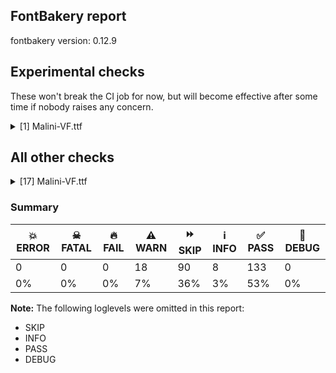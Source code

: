 ## FontBakery report

fontbakery version: 0.12.9



## Experimental checks

These won't break the CI job for now, but will become effective after some time if nobody raises any concern.


<details><summary>[1] Malini-VF.ttf</summary>
<div>
<details>
    <summary>⚠️ <b>WARN</b> Validate size, and resolution of article images, and ensure article page has minimum length and includes visual assets. <a href="https://fontbakery.readthedocs.io/en/stable/fontbakery/checks/googlefonts.article.html#"></a></summary>
    <div>


> 
> The purpose of this check is to ensure images (either raster or vector files)
> are not excessively large in filesize and resolution.
> 
> These constraints are loosely based on infrastructure limitations under
> default configurations.
> 
> It also ensures that the article page has a minimum length and includes
> at least one visual asset.
> 




> Original proposal: https://github.com/fonttools/fontbakery/issues/4594





* ⚠️ **WARN** <p>Family metadata at fonts/Malini/ttf-variable does not have an article.</p>
 [code: lacks-article]



</div>
</details>
</div>
</details>




## All other checks



<details><summary>[17] Malini-VF.ttf</summary>
<div>
<details>
    <summary>⚠️ <b>WARN</b> Check glyphs in mark glyph class are non-spacing. <a href="https://fontbakery.readthedocs.io/en/stable/fontbakery/checks/opentype.gdef.html#"></a></summary>
    <div>


> 
> Glyphs in the GDEF mark glyph class should be non-spacing.
> 
> Spacing glyphs in the GDEF mark glyph class may have incorrect anchor
> positioning that was only intended for building composite glyphs during design.
> 




> Original proposal: https://github.com/fonttools/fontbakery/issues/2877





* ⚠️ **WARN** <p>The following spacing glyphs may be in the GDEF mark glyph class by mistake:
acutecmb (U+0301), brevecmb (U+0306), caroncmb (U+030C), cedillacmb (U+0327), circumflexcmb (U+0302), commaaccent (U+0326), commaturnedabovecmb (U+0312), dieresiscmb (U+0308), dotaccentcmb (U+0307), gravecmb (U+0300), hungarumlautcmb (U+030B), macroncmb (U+0304), ml_candrabindu (U+0D01), ml_circular_virama (U+0D3C), ml_combining_anusvara_above (U+0D00), ml_vertical_bar_virama (U+0D3B), ml_virama (U+0D4D), ogonekcmb (U+0328), ringcmb (U+030A) and tildecmb (U+0303)</p>
 [code: spacing-mark-glyphs]



</div>
</details>

<details>
    <summary>⚠️ <b>WARN</b> Check mark characters are in GDEF mark glyph class. <a href="https://fontbakery.readthedocs.io/en/stable/fontbakery/checks/opentype.gdef.html#"></a></summary>
    <div>


> 
> Mark characters should be in the GDEF mark glyph class.
> 




> Original proposal: https://github.com/fonttools/fontbakery/issues/2877





* ⚠️ **WARN** <p>The following mark characters could be in the GDEF mark glyph class:
ml_sign_u (U+0D41), ml_sign_uu (U+0D42), ml_sign_vocalic_l (U+0D62), ml_sign_vocalic_ll (U+0D63), ml_sign_vocalic_r (U+0D43), ml_sign_vocalic_rr (U+0D44), uni951 (U+0951) and uni952 (U+0952)</p>
 [code: mark-chars]



</div>
</details>

<details>
    <summary>⚠️ <b>WARN</b> Check GDEF mark glyph class doesn't have characters that are not marks. <a href="https://fontbakery.readthedocs.io/en/stable/fontbakery/checks/opentype.gdef.html#"></a></summary>
    <div>


> 
> Glyphs in the GDEF mark glyph class become non-spacing and may be repositioned
> if they have mark anchors.
> 
> Only combining mark glyphs should be in that class. Any non-mark glyph
> must not be in that class, in particular spacing glyphs.
> 




> Original proposal: https://github.com/fonttools/fontbakery/issues/2877





* ⚠️ **WARN** <p>The following non-mark characters should not be in the GDEF mark glyph class:
U+0D4E</p>
 [code: non-mark-chars]



</div>
</details>

<details>
    <summary>⚠️ <b>WARN</b> Check accent of Lcaron, dcaron, lcaron, tcaron <a href="https://fontbakery.readthedocs.io/en/stable/fontbakery/checks/universal.html#"></a></summary>
    <div>


> 
> Lcaron, dcaron, lcaron, tcaron should NOT be composed with quoteright
> or quotesingle or comma or caron(comb). It should be composed with a
> distinctive glyph which doesn't look like an apostrophe.
> 
> Source:
> https://ilovetypography.com/2009/01/24/on-diacritics/
> http://diacritics.typo.cz/index.php?id=5
> https://www.typotheque.com/articles/lcaron
> 




> Original proposal: https://github.com/fonttools/fontbakery/issues/3308







* ⚠️ **WARN** <p>dcaron is decomposed and therefore could not be checked. Please check manually.</p>
 [code: decomposed-outline]



</div>
</details>

<details>
    <summary>⚠️ <b>WARN</b> Check math signs have the same width. <a href="https://fontbakery.readthedocs.io/en/stable/fontbakery/checks/universal.html#"></a></summary>
    <div>


> 
> It is a common practice to have math signs sharing the same width
> (preferably the same width as tabular figures accross the entire font family).
> 
> This probably comes from the will to avoid additional tabular math signs
> knowing that their design can easily share the same width.
> 




> Original proposal: https://github.com/fonttools/fontbakery/issues/3832





* ⚠️ **WARN** <p>The most common width is 424 among a set of 5 math glyphs.
The following math glyphs have a different width, though:</p>
<p>Width = 324:
less, greater</p>
<p>Width = 488:
multiply</p>
<p>Width = 446:
divide</p>
 [code: width-outliers]



</div>
</details>

<details>
    <summary>⚠️ <b>WARN</b> Check correctness of STAT table strings <a href="https://fontbakery.readthedocs.io/en/stable/fontbakery/checks/universal.stat.html#"></a></summary>
    <div>


> 
> On the STAT table, the "Italic" keyword must not be used on AxisValues
> for variation axes other than 'ital'.
> 




> Original proposal: https://github.com/fonttools/fontbakery/issues/2863





* ⚠️ **WARN** <p>The following AxisValue entries on the STAT table should not contain &quot;Italic&quot;:
['nameID 282: Italic']</p>
<p><em>Overridden</em>: This check was originally a FAIL but was
overridden by the configuration file.</p>
 [code: bad-italic]



</div>
</details>

<details>
    <summary>⚠️ <b>WARN</b> Glyph names are all valid? <a href="https://fontbakery.readthedocs.io/en/stable/fontbakery/checks/universal.glyphnames.html#"></a></summary>
    <div>


> 
> Microsoft's recommendations for OpenType Fonts states the following:
> 
> 'NOTE: The PostScript glyph name must be no longer than 31 characters,
> include only uppercase or lowercase English letters, European digits,
> the period or the underscore, i.e. from the set `[A-Za-z0-9_.]` and
> should start with a letter, except the special glyph name `.notdef`
> which starts with a period.'
> 
> https://learn.microsoft.com/en-us/typography/opentype/otspec181/recom#-post--table
> 
> 
> In practice, though, particularly in modern environments, glyph names
> can be as long as 63 characters.
> 
> According to the "Adobe Glyph List Specification" available at:
> 
> https://github.com/adobe-type-tools/agl-specification
> 




> Original proposal: legacy:check/058
> See also: https://github.com/fonttools/fontbakery/issues/2832





* ⚠️ **WARN** <p>The following glyph names may be too long for some legacy systems which may expect a maximum 31-characters length limit:
ml_da_virama_dha_virama_ra_sign_u, ml_da_virama_dha_virama_ra_sign_uu, ml_fraction_one_one_hundred_and_sixtieth, ml_ga_virama_da_virama_dha_sign_u, ml_ga_virama_da_virama_dha_sign_uu, ml_ga_virama_da_virama_dha_virama_ra, ml_ga_virama_da_virama_dha_virama_ra_sign_u, ml_ga_virama_da_virama_dha_virama_ra_sign_uu, ml_ka_virama_ka_virama_ra_sign_u, ml_ka_virama_ka_virama_ra_sign_uu, ml_ka_virama_ta_virama_ra_sign_u, ml_ka_virama_ta_virama_ra_sign_uu, ml_ma_virama_pa_virama_ra_sign_u, ml_ma_virama_pa_virama_ra_sign_uu, ml_na_virama_da_virama_ra_sign_u, ml_na_virama_da_virama_ra_sign_uu, ml_na_virama_dha_virama_ra_sign_u, ml_na_virama_dha_virama_ra_sign_uu, ml_na_virama_ta_virama_ra_sign_u, ml_na_virama_ta_virama_ra_sign_uu, ml_nga_virama_ka_virama_ra_sign_u, ml_nga_virama_ka_virama_ra_sign_uu, ml_nna_virama_tta_virama_ra_sign_u, ml_nna_virama_tta_virama_ra_sign_uu, ml_ta_virama_sa_virama_ra_sign_u, ml_ta_virama_sa_virama_ra_sign_uu, ml_ta_virama_ta_virama_ra_sign_u and ml_ta_virama_ta_virama_ra_sign_uu</p>
 [code: legacy-long-names]



</div>
</details>

<details>
    <summary>⚠️ <b>WARN</b> Check the direction of the outermost contour in each glyph <a href="https://fontbakery.readthedocs.io/en/stable/fontbakery/checks/outline.html#"></a></summary>
    <div>


> 
> In TrueType fonts, the outermost contour of a glyph should be oriented
> clockwise, while the inner contours should be oriented counter-clockwise.
> Getting the path direction wrong can lead to rendering issues in some
> software.
> 




> Original proposal: https://github.com/fonttools/fontbakery/issues/2056





* ⚠️ **WARN** <p>The following glyphs have a counter-clockwise outer contour:</p>
<pre><code>* Cdotaccent (U+010A) has a counter-clockwise outer contour

* Edotaccent (U+0116) has a counter-clockwise outer contour

* Gdotaccent (U+0120) has a counter-clockwise outer contour

* Idotaccent (U+0130) has a counter-clockwise outer contour

* Lcaron (U+013D) has a counter-clockwise outer contour

* Lcedilla (U+013B) has a counter-clockwise outer contour

* Lcedilla (U+013B) has a counter-clockwise outer contour

* Scommaaccent (U+0218) has a counter-clockwise outer contour

* Scommaaccent (U+0218) has a counter-clockwise outer contour

* Tcommaaccent (U+021A) has a counter-clockwise outer contour

* Tcommaaccent (U+021A) has a counter-clockwise outer contour

* Zdotaccent (U+017B) has a counter-clockwise outer contour

* caroncmbalt has a counter-clockwise outer contour

* cdotaccent (U+010B) has a counter-clockwise outer contour

* comma (U+002C) has a counter-clockwise outer contour

* comma (U+002C) has a counter-clockwise outer contour

* commaaccent (U+0326) has a counter-clockwise outer contour

* commaaccent (U+0326) has a counter-clockwise outer contour

* dotaccent (U+02D9) has a counter-clockwise outer contour

* dotaccentcmb (U+0307) has a counter-clockwise outer contour

* edotaccent (U+0117) has a counter-clockwise outer contour

* gdotaccent (U+0121) has a counter-clockwise outer contour

* lcaron (U+013E) has a counter-clockwise outer contour

* ml_dot_reph (U+0D4E) has a counter-clockwise outer contour

* ncedilla (U+0146) has a counter-clockwise outer contour

* ncedilla (U+0146) has a counter-clockwise outer contour

* quotedblleft (U+201C) has a counter-clockwise outer contour

* quotedblleft (U+201C) has a counter-clockwise outer contour

* quotedblleft (U+201C) has a counter-clockwise outer contour

* quotedblleft (U+201C) has a counter-clockwise outer contour

* quotedblright (U+201D) has a counter-clockwise outer contour

* quotedblright (U+201D) has a counter-clockwise outer contour

* quotedblright (U+201D) has a counter-clockwise outer contour

* quotedblright (U+201D) has a counter-clockwise outer contour

* quoteleft (U+2018) has a counter-clockwise outer contour

* quoteleft (U+2018) has a counter-clockwise outer contour

* quoteright (U+2019) has a counter-clockwise outer contour

* quoteright (U+2019) has a counter-clockwise outer contour

* quotesinglbase (U+201A) has a counter-clockwise outer contour

* quotesinglbase (U+201A) has a counter-clockwise outer contour

* scommaaccent (U+0219) has a counter-clockwise outer contour

* scommaaccent (U+0219) has a counter-clockwise outer contour

* semicolon (U+003B) has a counter-clockwise outer contour

* semicolon (U+003B) has a counter-clockwise outer contour

* semicolon (U+003B) has a counter-clockwise outer contour

* tcaron (U+0165) has a counter-clockwise outer contour

* tcommaaccent (U+021B) has a counter-clockwise outer contour

* tcommaaccent (U+021B) has a counter-clockwise outer contour

* zdotaccent (U+017C) has a counter-clockwise outer contour
</code></pre>
 [code: ccw-outer-contour]



</div>
</details>

<details>
    <summary>⚠️ <b>WARN</b> Check for codepoints not covered by METADATA subsets. <a href="https://fontbakery.readthedocs.io/en/stable/fontbakery/checks/googlefonts.subsets.html#"></a></summary>
    <div>


> 
> This check ensures that all encoded glyphs in the font are covered by a
> subset declared in the METADATA.pb. Google Fonts splits the font into
> a set of subset fonts based on the contents of the `subsets` field and
> the subset definitions in the `glyphsets` repository.
> 
> Any encoded glyphs which are not by any of these subset definitions
> will not be served in the subsetted fonts, and so will be unreachable to
> the end user.
> 




> Original proposal: https://github.com/fonttools/fontbakery/issues/4097
> See also: https://github.com/fonttools/fontbakery/pull/4273





* ⚠️ **WARN** <p>The following codepoints supported by the font are not covered by
any subsets defined in the font's metadata file, and will never
be served. You can solve this by either manually adding additional
subset declarations to METADATA.pb, or by editing the glyphset
definitions.</p>
<ul>
<li>U+02C7 CARON: try adding one of: tifinagh, yi, canadian-aboriginal</li>
<li>U+02D8 BREVE: try adding one of: yi, canadian-aboriginal</li>
<li>U+02D9 DOT ABOVE: try adding one of: yi, canadian-aboriginal</li>
<li>U+02DB OGONEK: try adding one of: yi, canadian-aboriginal</li>
<li>U+02DD DOUBLE ACUTE ACCENT: not included in any glyphset definition</li>
<li>U+0302 COMBINING CIRCUMFLEX ACCENT: try adding one of: cherokee, tifinagh, coptic, math</li>
<li>U+0306 COMBINING BREVE: try adding one of: tifinagh, old-permic</li>
<li>U+030A COMBINING RING ABOVE: try adding syriac</li>
<li>U+030B COMBINING DOUBLE ACUTE ACCENT: try adding one of: cherokee, osage</li>
<li>U+030C COMBINING CARON: try adding one of: cherokee, tai-le</li>
<li>U+0312 COMBINING TURNED COMMA ABOVE: not included in any glyphset definition</li>
<li>U+0326 COMBINING COMMA BELOW: not included in any glyphset definition</li>
<li>U+0327 COMBINING CEDILLA: not included in any glyphset definition</li>
<li>U+0328 COMBINING OGONEK: not included in any glyphset definition</li>
<li>U+03A9 GREEK CAPITAL LETTER OMEGA: try adding one of: greek, elbasan, math</li>
<li>U+03C0 GREEK SMALL LETTER PI: try adding one of: greek, yi, math</li>
<li>U+2E42 DOUBLE LOW-REVERSED-9 QUOTATION MARK: not included in any glyphset definition</li>
</ul>
<p>Or you can add the above codepoints to one of the subsets supported by the font: <code>latin</code>, <code>latin-ext</code>, <code>malayalam</code></p>
 [code: unreachable-subsetting]



</div>
</details>

<details>
    <summary>⚠️ <b>WARN</b> Shapes languages in all GF glyphsets. <a href="https://fontbakery.readthedocs.io/en/stable/fontbakery/checks/googlefonts.glyphset.html#"></a></summary>
    <div>


> 
> This check uses a heuristic to determine which GF glyphsets a font supports.
> Then it checks the font for correct shaping behaviour for all languages in
> those glyphsets.
> 




> Original proposal: https://github.com/googlefonts/fontbakery/issues/4147





* ⚠️ **WARN** <p>GF_Latin_Core glyphset:</p>
<table>
<thead>
<tr>
<th align="left">Language</th>
<th align="left">FAIL messages</th>
</tr>
</thead>
<tbody>
<tr>
<td align="left">nl_Latn (Dutch)</td>
<td align="left">Shaper didn't attach acutecmb to J</td>
</tr>
<tr>
<td align="left">^</td>
<td align="left">Shaper didn't attach acutecmb to j</td>
</tr>
</tbody>
</table>
<p><em>Overridden</em>: This check was originally a FAIL but was
overridden by the configuration file.</p>
 [code: failed-language-shaping]



</div>
</details>

<details>
    <summary>⚠️ <b>WARN</b> Checking file is named canonically. <a href="https://fontbakery.readthedocs.io/en/stable/fontbakery/checks/googlefonts.html#"></a></summary>
    <div>


> 
> A font's filename must be composed as "<familyname>-<stylename>.ttf":
> 
> - Nunito-Regular.ttf
> 
> - Oswald-BoldItalic.ttf
> 
> 
> Variable fonts must list the axis tags in alphabetical order in
> square brackets and separated by commas:
> 
> - Roboto[wdth,wght].ttf
> 
> - Familyname-Italic[wght].ttf
> 




> Original proposal: legacy:check/001





* ⚠️ **WARN** <p>Expected &quot;Malini[opsz,slnt,wdth,wght].ttf. Got Malini-VF.ttf.</p>
<p><em>Overridden</em>: This check was originally a FAIL but was
overridden by the configuration file.</p>
 [code: bad-filename]



</div>
</details>

<details>
    <summary>⚠️ <b>WARN</b> Check variable font instances <a href="https://fontbakery.readthedocs.io/en/stable/fontbakery/checks/googlefonts.varfont.html#"></a></summary>
    <div>


> 
> Check a font's fvar instance coordinates comply with our guidelines:
> https://googlefonts.github.io/gf-guide/variable.html#fvar-instances
> 




> Original proposal: https://github.com/fonttools/fontbakery/pull/3800





* ⚠️ **WARN** <p>fvar instances are incorrect:</p>
<ul>
<li>Add missing instances</li>
<li>Delete additional instances</li>
</ul>
<table>
<thead>
<tr>
<th align="left">Name</th>
<th align="left">current</th>
<th align="left">expected</th>
</tr>
</thead>
<tbody>
<tr>
<td align="left">Condensed</td>
<td align="left">wght=400.0, wdth=75.0, slnt=0.0, opsz=12.0</td>
<td align="left">N/A</td>
</tr>
<tr>
<td align="left">Text</td>
<td align="left">wght=400.0, wdth=100.0, slnt=0.0, opsz=10.0</td>
<td align="left">N/A</td>
</tr>
<tr>
<td align="left">Oblique</td>
<td align="left">wght=400.0, wdth=100.0, slnt=-12.0, opsz=12.0</td>
<td align="left">N/A</td>
</tr>
<tr>
<td align="left">Display</td>
<td align="left">wght=400.0, wdth=100.0, slnt=0.0, opsz=48.0</td>
<td align="left">N/A</td>
</tr>
<tr>
<td align="left">Expanded</td>
<td align="left">wght=400.0, wdth=125.0, slnt=0.0, opsz=12.0</td>
<td align="left">N/A</td>
</tr>
<tr>
<td align="left">SemiExpanded</td>
<td align="left">wght=400.0, wdth=112.5, slnt=0.0, opsz=12.0</td>
<td align="left">N/A</td>
</tr>
<tr>
<td align="left">Black Oblique</td>
<td align="left">wght=900.0, wdth=100.0, slnt=-12.0, opsz=12.0</td>
<td align="left">N/A</td>
</tr>
<tr>
<td align="left">SemiCondensed</td>
<td align="left">wght=400.0, wdth=87.5, slnt=0.0, opsz=12.0</td>
<td align="left">N/A</td>
</tr>
<tr>
<td align="left">Thin Italic</td>
<td align="left">N/A</td>
<td align="left">wght=100.0, wdth=100.0, slnt=-12.0, opsz=12.0</td>
</tr>
<tr>
<td align="left">Thin</td>
<td align="left">wght=100.0, wdth=100.0, slnt=0.0, opsz=12.0</td>
<td align="left">wght=100.0, wdth=100.0, slnt=0.0, opsz=12.0</td>
</tr>
<tr>
<td align="left">ExtraLight Italic</td>
<td align="left">N/A</td>
<td align="left">wght=200.0, wdth=100.0, slnt=-12.0, opsz=12.0</td>
</tr>
<tr>
<td align="left">ExtraLight</td>
<td align="left">wght=200.0, wdth=100.0, slnt=0.0, opsz=12.0</td>
<td align="left">wght=200.0, wdth=100.0, slnt=0.0, opsz=12.0</td>
</tr>
<tr>
<td align="left">Light Italic</td>
<td align="left">N/A</td>
<td align="left">wght=300.0, wdth=100.0, slnt=-12.0, opsz=12.0</td>
</tr>
<tr>
<td align="left">Light</td>
<td align="left">wght=300.0, wdth=100.0, slnt=0.0, opsz=12.0</td>
<td align="left">wght=300.0, wdth=100.0, slnt=0.0, opsz=12.0</td>
</tr>
<tr>
<td align="left">Italic</td>
<td align="left">N/A</td>
<td align="left">wght=400.0, wdth=100.0, slnt=-12.0, opsz=12.0</td>
</tr>
<tr>
<td align="left">Regular</td>
<td align="left">wght=400.0, wdth=100.0, slnt=0.0, opsz=12.0</td>
<td align="left">wght=400.0, wdth=100.0, slnt=0.0, opsz=12.0</td>
</tr>
<tr>
<td align="left">Medium Italic</td>
<td align="left">N/A</td>
<td align="left">wght=500.0, wdth=100.0, slnt=-12.0, opsz=12.0</td>
</tr>
<tr>
<td align="left">Medium</td>
<td align="left">wght=500.0, wdth=100.0, slnt=0.0, opsz=12.0</td>
<td align="left">wght=500.0, wdth=100.0, slnt=0.0, opsz=12.0</td>
</tr>
<tr>
<td align="left">SemiBold Italic</td>
<td align="left">N/A</td>
<td align="left">wght=600.0, wdth=100.0, slnt=-12.0, opsz=12.0</td>
</tr>
<tr>
<td align="left">SemiBold</td>
<td align="left">wght=600.0, wdth=100.0, slnt=0.0, opsz=12.0</td>
<td align="left">wght=600.0, wdth=100.0, slnt=0.0, opsz=12.0</td>
</tr>
<tr>
<td align="left">Bold Italic</td>
<td align="left">N/A</td>
<td align="left">wght=700.0, wdth=100.0, slnt=-12.0, opsz=12.0</td>
</tr>
<tr>
<td align="left">Bold</td>
<td align="left">wght=700.0, wdth=100.0, slnt=0.0, opsz=12.0</td>
<td align="left">wght=700.0, wdth=100.0, slnt=0.0, opsz=12.0</td>
</tr>
<tr>
<td align="left">ExtraBold Italic</td>
<td align="left">N/A</td>
<td align="left">wght=800.0, wdth=100.0, slnt=-12.0, opsz=12.0</td>
</tr>
<tr>
<td align="left">ExtraBold</td>
<td align="left">wght=800.0, wdth=100.0, slnt=0.0, opsz=12.0</td>
<td align="left">wght=800.0, wdth=100.0, slnt=0.0, opsz=12.0</td>
</tr>
<tr>
<td align="left">Black Italic</td>
<td align="left">N/A</td>
<td align="left">wght=900.0, wdth=100.0, slnt=-12.0, opsz=12.0</td>
</tr>
<tr>
<td align="left">Black</td>
<td align="left">wght=900.0, wdth=100.0, slnt=0.0, opsz=12.0</td>
<td align="left">wght=900.0, wdth=100.0, slnt=0.0, opsz=12.0</td>
</tr>
</tbody>
</table>
<p><em>Overridden</em>: This check was originally a FAIL but was
overridden by the configuration file.</p>
 [code: bad-fvar-instances]



</div>
</details>

<details>
    <summary>⚠️ <b>WARN</b> Is there kerning info for non-ligated sequences? <a href="https://fontbakery.readthedocs.io/en/stable/fontbakery/checks/googlefonts.gpos.html#"></a></summary>
    <div>


> 
> Fonts with ligatures should have kerning on the corresponding non-ligated
> sequences for text where ligatures aren't used
> (eg https://github.com/impallari/Raleway/issues/14).
> 




> Original proposal: https://github.com/fonttools/fontbakery/issues/1145





* ⚠️ **WARN** <p>GPOS table lacks kerning info for the following non-ligated sequences:</p>
<pre><code>- f + f

- f + i

- f + t

- i + j

- t + t
</code></pre>
 [code: lacks-kern-info]



</div>
</details>

<details>
    <summary>⚠️ <b>WARN</b> Are there caret positions declared for every ligature? <a href="https://fontbakery.readthedocs.io/en/stable/fontbakery/checks/googlefonts.gdef.html#"></a></summary>
    <div>


> 
> All ligatures in a font must have corresponding caret (text cursor) positions
> defined in the GDEF table, otherwhise, users may experience issues with
> caret rendering.
> 
> If using GlyphsApp or UFOs, ligature carets can be defined as anchors with
> names starting with `caret_`. These can be compiled with fontmake as of
> version v2.4.0.
> 




> Original proposal: https://github.com/fonttools/fontbakery/issues/1225





* ⚠️ **WARN** <p>This font lacks caret position values for ligature glyphs on its GDEF table.</p>
 [code: lacks-caret-pos]



</div>
</details>

<details>
    <summary>⚠️ <b>WARN</b> Ensure variable fonts include an avar table. <a href="https://fontbakery.readthedocs.io/en/stable/fontbakery/checks/googlefonts.varfont.html#"></a></summary>
    <div>


> 
> Most variable fonts should include an avar table to correctly define
> axes progression rates.
> 
> For example, a weight axis from 0% to 100% doesn't map directly to 100 to 1000,
> because a 10% progression from 0% may be too much to define the 200,
> while 90% may be too little to define the 900.
> 
> If the progression rates of axes is linear, this check can be ignored.
> Fontmake will also skip adding an avar table if the progression rates
> are linear. However, we still recommend designers visually proof each
> instance is at the expected weight, width etc.
> 




> Original proposal: https://github.com/fonttools/fontbakery/issues/3100





* ⚠️ **WARN** <p>This variable font does not have an avar table.</p>
 [code: missing-avar]



</div>
</details>

<details>
    <summary>⚠️ <b>WARN</b> Ensure fonts have ScriptLangTags declared on the 'meta' table. <a href="https://fontbakery.readthedocs.io/en/stable/fontbakery/checks/googlefonts.meta.html#"></a></summary>
    <div>


> 
> The OpenType 'meta' table originated at Apple. Microsoft added it to OT with
> just two DataMap records:
> 
> - dlng: comma-separated ScriptLangTags that indicate which scripts,
> or languages and scripts, with possible variants, the font is designed for.
> 
> - slng: comma-separated ScriptLangTags that indicate which scripts,
> or languages and scripts, with possible variants, the font supports.
> 
> 
> The slng structure is intended to describe which languages and scripts the
> font overall supports. For example, a Traditional Chinese font that also
> contains Latin characters, can indicate Hant,Latn, showing that it supports
> Hant, the Traditional Chinese variant of the Hani script, and it also
> supports the Latn script.
> 
> The dlng structure is far more interesting. A font may contain various glyphs,
> but only a particular subset of the glyphs may be truly "leading" in the design,
> while other glyphs may have been included for technical reasons. Such a
> Traditional Chinese font could only list Hant there, showing that it’s designed
> for Traditional Chinese, but the font would omit Latn, because the developers
> don’t think the font is really recommended for purely Latin-script use.
> 
> The tags used in the structures can comprise just script, or also language
> and script. For example, if a font has Bulgarian Cyrillic alternates in the
> locl feature for the cyrl BGR OT languagesystem, it could also indicate in
> dlng explicitly that it supports bul-Cyrl. (Note that the scripts and languages
> in meta use the ISO language and script codes, not the OpenType ones).
> 
> This check ensures that the font has the meta table containing the
> slng and dlng structures.
> 
> All families in the Google Fonts collection should contain the 'meta' table.
> Windows 10 already uses it when deciding on which fonts to fall back to.
> The Google Fonts API and also other environments could use the data for
> smarter filtering. Most importantly, those entries should be added
> to the Noto fonts.
> 
> In the font making process, some environments store this data in external
> files already. But the meta table provides a convenient way to store this
> inside the font file, so some tools may add the data, and unrelated tools
> may read this data. This makes the solution much more portable and universal.
> 




> Original proposal: https://github.com/fonttools/fontbakery/issues/3349





* ⚠️ **WARN** <p>This font file does not have a 'meta' table.</p>
 [code: lacks-meta-table]



</div>
</details>

<details>
    <summary>⚠️ <b>WARN</b> Validate STAT particle names and values match the fallback names in GFAxisRegistry. <a href="https://fontbakery.readthedocs.io/en/stable/fontbakery/checks/googlefonts.axisregistry.html#"></a></summary>
    <div>


> 
> Check that particle names and values on STAT table match the fallback names
> in each axis entry at the Google Fonts Axis Registry, available at
> https://github.com/google/fonts/tree/main/axisregistry
> 




> Original proposal: https://github.com/fonttools/fontbakery/issues/3022





* ⚠️ **WARN** <p>On the font variation axis 'slnt', the name 'Upright' is not among the expected ones (Default) according to the Google Fonts Axis Registry.</p>
<p><em>Overridden</em>: This check was originally a FAIL but was
overridden by the configuration file.</p>
 [code: invalid-name]



* ⚠️ **WARN** <p>On the font variation axis 'slnt', the name 'Italic' is not among the expected ones (Default) according to the Google Fonts Axis Registry.</p>
<p><em>Overridden</em>: This check was originally a FAIL but was
overridden by the configuration file.</p>
 [code: invalid-name]



</div>
</details>
</div>
</details>




### Summary

| 💥 ERROR | ☠ FATAL | 🔥 FAIL | ⚠️ WARN | ⏩ SKIP | ℹ️ INFO | ✅ PASS | 🔎 DEBUG | 
| ---|---|---|---|---|---|---|---|
| 0 | 0 | 0 | 18 | 90 | 8 | 133 | 0 | 
| 0% | 0% | 0% | 7% | 36% | 3% | 53% | 0% | 



**Note:** The following loglevels were omitted in this report:


* SKIP
* INFO
* PASS
* DEBUG

